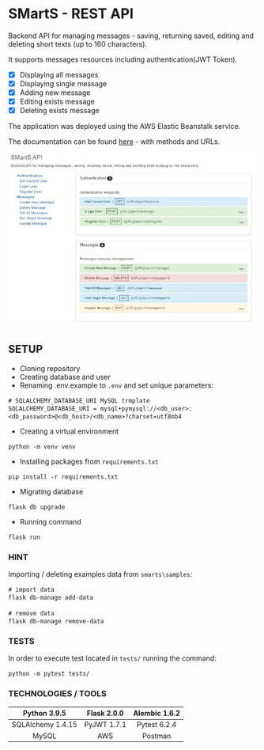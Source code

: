 # SMartS - REST API
Backend API for managing messages - saving, returning saved, editing and deleting short texts (up to 160 characters).

It supports messages resources including authentication(JWT Token).

- [X] Displaying all messages
- [X] Displaying single message
- [X] Adding new message
- [X] Editing exists message
- [X] Deleting exists message

The application was deployed using the AWS Elastic Beanstalk service.

The documentation can be found [here](https://documenter.getpostman.com/view/15826658/TzXtGfLB#bb0de710-8b0b-4303-bd26-eeba69019dd4?raw=true) - with methods and URLs.

![documentation](https://github.com/ishabelle/SMartS/blob/main/info-files/documentation.JPG?raw=true)

## SETUP

- Cloning repository
- Creating database and user
- Renaming .env.example to `.env` and set unique parameters:
```angular2html
# SQLALCHEMY_DATABASE_URI MySQL trmplate
SQLALCHEMY_DATABASE_URI = mysql+pymysql://<db_user>:<db_password>@<db_host>/<db_name>?charset=utf8mb4
```
- Creating a virtual environment
```angular2html
python -m venv venv
```
- Installing packages from `requirements.txt`
```angular2html
pip install -r requirements.txt
```
- Migrating database
```angular2html
flask db upgrade
```
- Running command
```angular2html
flask run
```
### HINT
Importing / deleting examples data from `smarts\samples`:
```angular2html
# import data
flask db-manage add-data

# remove data
flask db-manage remove-data
```
### TESTS
In order to execute test located in `tests/` running the command:
```angular2html
python -m pytest tests/
```
### TECHNOLOGIES / TOOLS
| Python 3.9.5 | Flask 2.0.0 | Alembic 1.6.2 |
|:---:|:---:|:---:|
| SQLAlchemy 1.4.15 | PyJWT 1.7.1 | Pytest 6.2.4 |
| MySQL | AWS | Postman |

